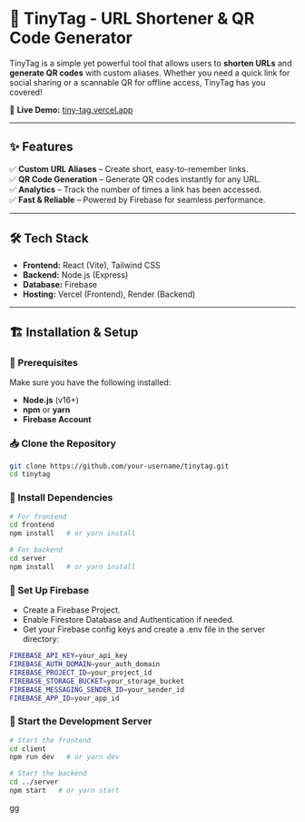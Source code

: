 # 🌟 TinyTag - URL Shortener & QR Code Generator  

TinyTag is a simple yet powerful tool that allows users to **shorten URLs** and **generate QR codes** with custom aliases. Whether you need a quick link for social sharing or a scannable QR for offline access, TinyTag has you covered!  

🚀 **Live Demo:** [tiny-tag.vercel.app](https://tiny-tag.vercel.app)  

---

## ✨ Features  

✅ **Custom URL Aliases** – Create short, easy-to-remember links.  
✅ **QR Code Generation** – Generate QR codes instantly for any URL.  
✅ **Analytics** – Track the number of times a link has been accessed.  
✅ **Fast & Reliable** – Powered by Firebase for seamless performance.  

---

## 🛠 Tech Stack  

- **Frontend:** React (Vite), Tailwind CSS  
- **Backend:** Node.js (Express)  
- **Database:** Firebase  
- **Hosting:** Vercel (Frontend), Render (Backend)  

---

## 🏗️ Installation & Setup  

### 🔧 Prerequisites  
Make sure you have the following installed:  
- **Node.js** (v16+)  
- **npm** or **yarn**  
- **Firebase Account**  

### 📥 Clone the Repository  

```bash
git clone https://github.com/your-username/tinytag.git
cd tinytag
```

### 🔨 Install Dependencies

```bash
# For frontend
cd frontend
npm install   # or yarn install

# For backend
cd server
npm install   # or yarn install
```
### 🔑 Set Up Firebase

- Create a Firebase Project.
- Enable Firestore Database and Authentication if needed.
- Get your Firebase config keys and create a .env file in the server directory:

```bash
FIREBASE_API_KEY=your_api_key
FIREBASE_AUTH_DOMAIN=your_auth_domain
FIREBASE_PROJECT_ID=your_project_id
FIREBASE_STORAGE_BUCKET=your_storage_bucket
FIREBASE_MESSAGING_SENDER_ID=your_sender_id
FIREBASE_APP_ID=your_app_id
```

### 🚀 Start the Development Server

```bash
# Start the frontend
cd client
npm run dev   # or yarn dev

# Start the backend
cd ../server
npm start   # or yarn start
```
gg
